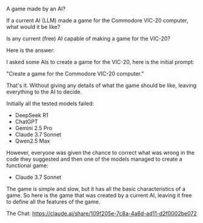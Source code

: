 A game made by an AI?

If a current AI (LLM) made a game for the Commodore VIC-20 computer, what would it be like?

Is any current (free) AI capable of making a game for the VIC-20?

Here is the answer:

I asked some AIs to create a game for the VIC-20, here is the initial prompt:

"Create a game for the Commodore VIC-20 computer."

That's it. Without giving any details of what the game should be like, leaving everything to the AI ​​to decide.

Initially all the tested models failed:

- DeepSeek R1
- ChatGPT
- Gemini 2.5 Pro
- Claude 3.7 Sonnet
- Qwen2.5 Max
  
However, everyone was given the chance to correct what was wrong in the code they suggested and then one of the models managed to create a functional game:
- Claude 3.7 Sonnet
  
The game is simple and slow, but it has all the basic characteristics of a game. So here is the game that was created by a current AI, leaving it free to define all the features of the game.

The Chat:
https://claude.ai/share/109f205e-7c8a-4a6d-ad11-d2f0002be072
